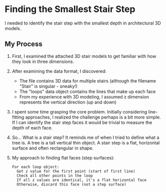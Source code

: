 # Finding the Smallest Stair Step

I needed to identify the stair step with the smallest depth in architectural 3D models.

## My Process

1. First, I examined the attached 3D stair models to get familiar with how they look in three dimensions.

2. After examining the data format, I discovered:
   - The file contains 3D data for multiple stairs (although the filename "Stair" is singular - sneaky!)
   - The "loops" data object contains the lines that make up each face
   - From my experience with 3D modeling, I assumed z dimension represents the vertical direction (up and down)

3. I spent some time grasping the core problem. Initially considering line-fitting approaches, I realized the challenge perhaps is a bit more simple. If I can identify the stair step faces it would be trivial to measure the depth of each face.

4. So... What is a stair step? It reminds me of when I tried to define what a tree is. A tree is a tall vertical thin object. A stair step is a flat, horizontal surface and often rectangular in shape.

5. My approach to finding flat faces (step surfaces):
   ```
   For each loop object:
     Get z value for the first point (start of first line)
     Check all other points in the loop
     If all z values are identical, it's a flat horizontal face
     Otherwise, discard this face (not a step surface)
   ```